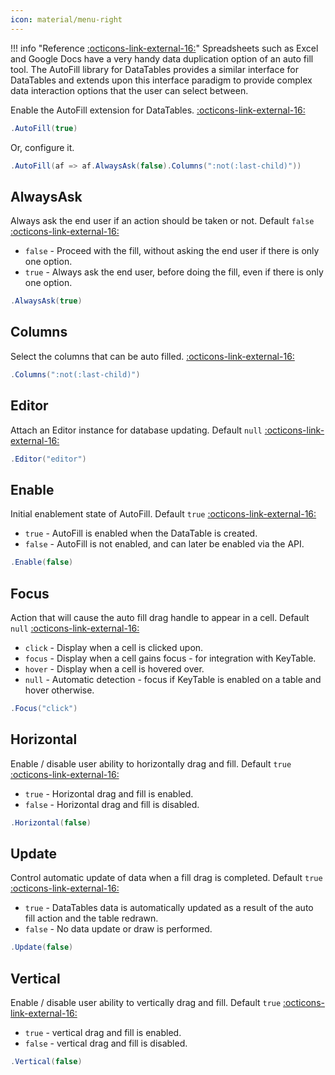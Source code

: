 ```yaml
---
icon: material/menu-right
---
```


!!! info "Reference [:octicons-link-external-16:](https://datatables.net/extensions/autofill/)"
	Spreadsheets such as Excel and Google Docs have a very handy data duplication option of an auto fill tool. 
	The AutoFill library for DataTables provides a similar interface for DataTables and extends upon this interface
	paradigm to provide complex data interaction options that the user can select between.

Enable the AutoFill extension for DataTables.
[:octicons-link-external-16:](https://datatables.net/reference/option/?extn=autofill)
```csharp
.AutoFill(true)
```
Or, configure it.
```csharp
.AutoFill(af => af.AlwaysAsk(false).Columns(":not(:last-child)"))
```

## AlwaysAsk
Always ask the end user if an action should be taken or not. Default ```false```
[:octicons-link-external-16:](https://datatables.net/reference/option/autoFill.alwaysAsk)

- ```false``` - Proceed with the fill, without asking the end user if there is only one option.
- ```true``` - Always ask the end user, before doing the fill, even if there is only one option.

```csharp
.AlwaysAsk(true)
```

## Columns
Select the columns that can be auto filled.
[:octicons-link-external-16:](https://datatables.net/reference/option/autoFill.columns)
```csharp
.Columns(":not(:last-child)")
```

## Editor
Attach an Editor instance for database updating. Default ```null```
[:octicons-link-external-16:](https://datatables.net/reference/option/autoFill.editor)
```csharp
.Editor("editor")
```

## Enable
Initial enablement state of AutoFill. Default ```true```
[:octicons-link-external-16:](https://datatables.net/reference/option/autoFill.enable)

- ```true``` - AutoFill is enabled when the DataTable is created.
- ```false``` - AutoFill is not enabled, and can later be enabled via the API.

```csharp
.Enable(false)
```

## Focus
Action that will cause the auto fill drag handle to appear in a cell. Default ```null```
[:octicons-link-external-16:](https://datatables.net/reference/option/autoFill.focus)

- ```click``` - Display when a cell is clicked upon.
- ```focus``` - Display when a cell gains focus - for integration with KeyTable.
- ```hover``` - Display when a cell is hovered over.
- ```null``` - Automatic detection - focus if KeyTable is enabled on a table and hover otherwise.

```csharp
.Focus("click")
```

## Horizontal
Enable / disable user ability to horizontally drag and fill. Default ```true```
[:octicons-link-external-16:](https://datatables.net/reference/option/autoFill.horizontal)

- ```true``` - Horizontal drag and fill is enabled.
- ```false``` - Horizontal drag and fill is disabled.

```csharp
.Horizontal(false)
```

## Update
Control automatic update of data when a fill drag is completed. Default ```true```
[:octicons-link-external-16:](https://datatables.net/reference/option/autoFill.update)

- ```true``` - DataTables data is automatically updated as a result of the auto fill action and the table redrawn.
- ```false``` - No data update or draw is performed.

```csharp
.Update(false)
```

## Vertical
Enable / disable user ability to vertically drag and fill. Default ```true```
[:octicons-link-external-16:](https://datatables.net/reference/option/autoFill.vertical)

- ```true``` - vertical drag and fill is enabled.
- ```false``` - vertical drag and fill is disabled.

```csharp
.Vertical(false)
```

